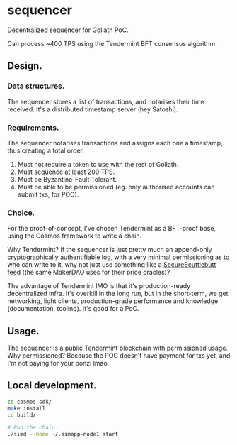 
sequencer
=========

Decentralized sequencer for Goliath PoC. 

Can process ~400 TPS using the Tendermint BFT consensus algorithm.

## Design.

### Data structures.

The sequencer stores a list of transactions, and notarises their time received. It's a distributed timestamp server (hey Satoshi). 

### Requirements.

The sequencer notarises transactions and assigns each one a timestamp, thus creating a total order.

 1. Must not require a token to use with the rest of Goliath.
 2. Must sequence at least 200 TPS.
 3. Must be Byzantine-Fault Tolerant.
 4. Must be able to be permissioned (eg. only authorised accounts can submit txs, for POC).

### Choice.

For the proof-of-concept, I've chosen Tendermint as a BFT-proof base, using the Cosmos framework to write a chain.

Why Tendermint? If the sequencer is just pretty much an append-only cryptographically authentifiable log, with a very minimal permissioning as to who can write to it, why not just use something like a [SecureScuttlebutt feed](https://ssbc.github.io/scuttlebutt-protocol-guide/) (the same MakerDAO uses for their price oracles)?

The advantage of Tendermint IMO is that it's production-ready decentralized infra. It's overkill in the long run, but in the short-term, we get networking, light clients, production-grade performance and knowledge (documentation, tooling). It's good for a PoC.

## Usage.

The sequencer is a public Tendermint blockchain with permissioned usage. Why permissioned? Because the POC doesn't have payment for txs yet, and I'm not paying for your ponzi lmao.

## Local development.

```sh
cd cosmos-sdk/
make install
cd build/

# Run the chain.
./simd --home ~/.simapp-node1 start
```





